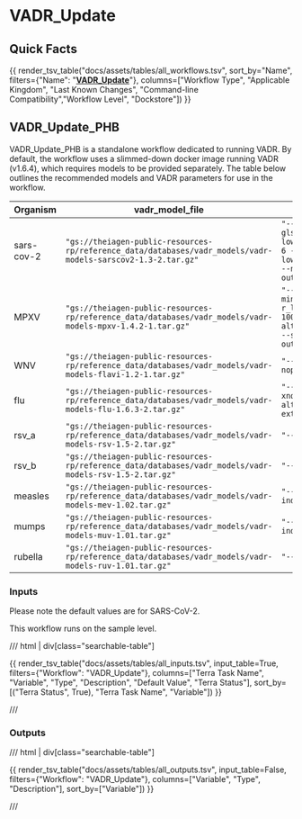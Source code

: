 # VADR_Update

## Quick Facts

{{ render_tsv_table("docs/assets/tables/all_workflows.tsv", sort_by="Name", filters={"Name": "[**VADR_Update**](../workflows/genomic_characterization/vadr_update.md)"}, columns=["Workflow Type", "Applicable Kingdom", "Last Known Changes", "Command-line Compatibility","Workflow Level", "Dockstore"]) }}

## VADR_Update_PHB

VADR_Update_PHB is a standalone workflow dedicated to running VADR. By default, the workflow uses a slimmed-down docker image running VADR (v1.6.4), which requires models to be provided separately. The table below outlines the recommended models and VADR parameters for use in the workflow.

| **Organism** | **vadr_model_file** | **vadr_opts** | **max_length** |
| --- | --- | --- | --- |
| sars-cov-2 | `"gs://theiagen-public-resources-rp/reference_data/databases/vadr_models/vadr-models-sarscov2-1.3-2.tar.gz"` | `"--mkey sarscov2 --glsearch -s -r --nomisc --lowsim5seq 6 --lowsim3seq 6 --alt_fail lowscore,insertnn,deletinn --noseqnamemax --out_allfasta"` | `30000` |
| MPXV | `"gs://theiagen-public-resources-rp/reference_data/databases/vadr_models/vadr-models-mpxv-1.4.2-1.tar.gz"` | `"--mkey mpxv --glsearch --minimap2 -s -r --nomisc --r_lowsimok --r_lowsimxd 100 --r_lowsimxl 2000 --alt_pass discontn,dupregin --s_overhang 150 --out_allfasta"` | `210000` |
| WNV | `"gs://theiagen-public-resources-rp/reference_data/databases/vadr_models/vadr-models-flavi-1.2-1.tar.gz"` | `"--mkey flavi --nomisc --noprotid --out_allfasta"` | `11000` |
| flu | `"gs://theiagen-public-resources-rp/reference_data/databases/vadr_models/vadr-models-flu-1.6.3-2.tar.gz"` | `"--mkey flu --atgonly --xnocomp --nomisc --alt_fail extrant5,extrant3"` | `13500` |
| rsv_a | `"gs://theiagen-public-resources-rp/reference_data/databases/vadr_models/vadr-models-rsv-1.5-2.tar.gz"` | `"--mkey rsv --xnocomp -r"` | `15500` |
| rsv_b | `"gs://theiagen-public-resources-rp/reference_data/databases/vadr_models/vadr-models-rsv-1.5-2.tar.gz"` | `"--mkey rsv --xnocomp -r"` | `15500` |
| measles | `"gs://theiagen-public-resources-rp/reference_data/databases/vadr_models/vadr-models-mev-1.02.tar.gz"` | `"--mkey mev -r --indefclass 0.01"` | `18000` |
| mumps | `"gs://theiagen-public-resources-rp/reference_data/databases/vadr_models/vadr-models-muv-1.01.tar.gz"` | `"--mkey muv -r --indefclass 0.025"` | `18000` |
| rubella | `"gs://theiagen-public-resources-rp/reference_data/databases/vadr_models/vadr-models-ruv-1.01.tar.gz"` | `"--mkey ruv -r"` | `10000` |

### Inputs

Please note the default values are for SARS-CoV-2.

This workflow runs on the sample level.

/// html | div[class="searchable-table"]

{{ render_tsv_table("docs/assets/tables/all_inputs.tsv", input_table=True, filters={"Workflow": "VADR_Update"}, columns=["Terra Task Name", "Variable", "Type", "Description", "Default Value", "Terra Status"], sort_by=[("Terra Status", True), "Terra Task Name", "Variable"]) }}

///

### Outputs

/// html | div[class="searchable-table"]

{{ render_tsv_table("docs/assets/tables/all_outputs.tsv", input_table=False, filters={"Workflow": "VADR_Update"}, columns=["Variable", "Type", "Description"], sort_by=["Variable"]) }}

///
